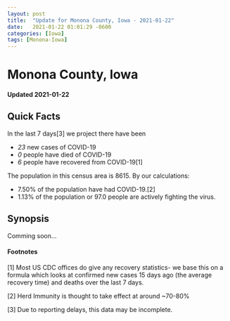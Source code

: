 ```yaml
---
layout: post
title:  "Update for Monona County, Iowa - 2021-01-22"
date:   2021-01-22 01:01:29 -0600
categories: [Iowa]
tags: [Monona-Iowa]
---
```


# Monona County, Iowa
#### Updated 2021-01-22

## Quick Facts

In the last 7 days[3] we project there have been
- *23* new cases of COVID-19
- *0* people have died of COVID-19
- *6* people have recovered from COVID-19[1]

The population in this census area is 8615. By our calculations:
- 7.50% of the population have had COVID-19.[2]
- 1.13% of the population or 97.0 people are actively fighting the virus.

## Synopsis

Comming soon...


#### Footnotes

[1] Most US CDC offices do give any recovery statistics- we base this on a formula which looks at confirmed new cases
15 days ago (the average recovery time) and deaths over the last 7 days.

[2] Herd Immunity is thought to take effect at around ~70-80%

[3] Due to reporting delays, this data may be incomplete.
 
    
